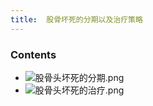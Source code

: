 ```yaml
---
title:  股骨坏死的分期以及治疗策略
--- 
```


### Contents
- ![股骨头坏死的分期.png](/note-images/股骨头坏死的分期.png)
- ![股骨头坏死的治疗.png](/note-images/股骨头坏死的治疗.png)
